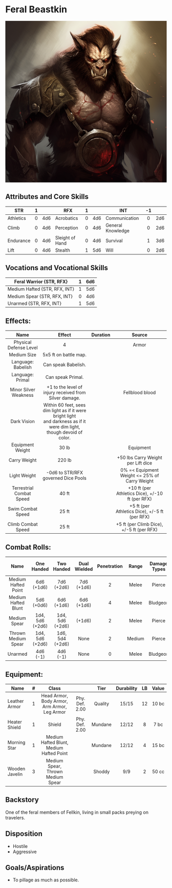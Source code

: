 # Feral Beastkin

![alt_text](FeralBeastkin.png)

## Attributes and Core Skills

| STR       |   1   |       | RFX             |   1   |       | INT               |  -1   |       |
| --------- | :---: | :---: | --------------- | :---: | :---: | ----------------- | :---: | :---: |
| Athletics |   0   |  4d6  | Acrobatics      |   0   |  4d6  | Communication     |   0   |  2d6  |
| Climb     |   0   |  4d6  | Perception      |   0   |  4d6  | General Knowledge |   0   |  2d6  |
| Endurance |   0   |  4d6  | Sleight of Hand |   0   |  4d6  | Survival          |   1   |  3d6  |
| Lift      |   0   |  4d6  | Stealth         |   1   |  5d6  | Will              |   0   |  2d6  |

## Vocations and Vocational Skills

| Feral Warrior {STR, RFX}      |   1   |  6d6  |
| ----------------------------- | :---: | :---: |
| Medium Hafted {STR, RFX, INT} |   1   |  5d6  |
| Medium Spear {STR, RFX, INT}   |   0   |  4d6  |
| Unarmed {STR, RFX, INT}       |   1   |  5d6  |

## Effects:

|          Name           |                                                            Effect                                                            | Duration |                                                      Source                                                      |
| :---------------------: | :--------------------------------------------------------------------------------------------------------------------------: | :------: | :--------------------------------------------------------------------------------------------------------------: |
| Physical Defense Level  |                                                              4                                                               |          |                                                      Armor                                                       |
|       Medium Size       |                                                    5x5 ft on battle map.                                                     |          |                                                                                                                  |
|   Language: Babelish    |                                                     Can speak Babelish.                                                      |          |                                                                                                                  |
|    Language: Primal     |                                                      Can speak Primal.                                                       |          |                                                                                                                  |
|  Minor Silver Weakness  |                                    +1 to the level of injury received from Silver damage.                                    |          |                                                 Fellblood blood                                                  |
|       Dark Vision       | Within 60 feet, sees dim light as if it were bright light<br />and darkness as if it were dim light, though devoid of color. |          |                                                                                                                  |
|    Equipment Weight     |                                                            30 lb                                                             |          |                                                    Equipment                                                     |
|  Carry Weight  |                                                            220 lb                                                            |          | +50 lbs Carry Weight per Lift dice |
|      Light Weight       |                                               -0d6 to STR/RFX governed Dice Pools                                                |          |                                             0% =< Equipment Weight <= 25% of Carry Weight                                             |
| Terrestrial Combat Speed |                                                            40 ft                                                             |          |                            +10 ft (per Athletics Dice), +/-10 ft (per RFX)                             |
|   Swim Combat Speed   |                                                            25 ft                                                             |          |                             +5 ft (per Athletics Dice), +/-5 ft (per RFX)                             |
|  Climb Combat Speed   |                                                            25 ft                                                             |          |                               +5 ft (per Climb Dice), +/-5 ft (per RFX)                               |

## Combat Rolls:

|        Name         |   One<br />Handed    |   Two<br />Handed    | Dual<br />Wielded | Penetration | Range  | Damage<br />Types | Engageable<br />Opponents | Area Of<br />Effect | Resource<br />Class |
| :-----------------: | :------------------: | :------------------: | :---------------: | :---------: | :----: | :---------------: | :-----------------------: | :-----------------: | :-----------------: |
| Medium Hafted Point |   6d6<br />(+1d6)    |   7d6<br />(+2d6)    |  7d6<br />(+1d6)  |      2      | Melee  |      Pierce       |           Rapid           |        None         |        None         |
| Medium Hafted Blunt |   5d6<br />(+0d6)    |   6d6<br />(+1d6)    |  6d6<br />(+1d6)  |      4      | Melee  |     Bludgeon      |           Rapid           |        None         |        None         |
|     Medium Spear     | 1d4, 5d6<br />(+2d6) | 1d4, 5d6<br />(+2d6) |      (+1d6)       |      2      | Melee  |      Pierce       |        Rapid Max 2        |        None         |        None         |
| Thrown Medium Spear  | 1d4, 5d6<br />(+2d6) | 1d6, 5d4<br />(+2d6) |       None        |      2      | Medium |      Pierce       |         Standard          |        None         |        None         |
|       Unarmed       |    4d6<br />(-1)    |    4d6<br />(-1)    |       None        |      0      | Melee  |     Bludgeon      |           Rapid           |        None         |        None         |

## Equipment:

| Name                 |   #   |                    Class                     |             |  Tier   | Durability |  LB   | Value |
| -------------------- | :---: | :------------------------------------------: | :---------: | :-----: | :--------: | :---: | :---: |
| Leather Armor        |   1   | Head Armor, Body Armor, Arm Armor, Leg Armor | Phy. Def. 2.00 | Quality |   15/15    |  12   | 10 bc |
| Heater Shield        |   1   |                    Shield                    | Phy. Def. 2.00 | Mundane |   12/12    |   8   | 7 bc  |
| Morning Star         |   1   |   Medium Hafted Blunt, Medium Hafted Point   |             | Mundane |   12/12    |   4   | 15 bc |
| Wooden Javelin |   3   |       Medium Spear, Thrown Medium Spear        |             | Shoddy  |    9/9     |   2   | 50 cc |

## Backstory

One of the feral members of Fellkin, living in small packs preying on travelers.

## Disposition

- Hostile
- Aggressive

## Goals/Aspirations

- To pillage as much as possible.
